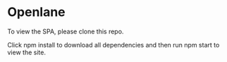 # Openlane

To view the SPA, please clone this repo. 

Click npm install to download all dependencies and then run npm start to view the site.
